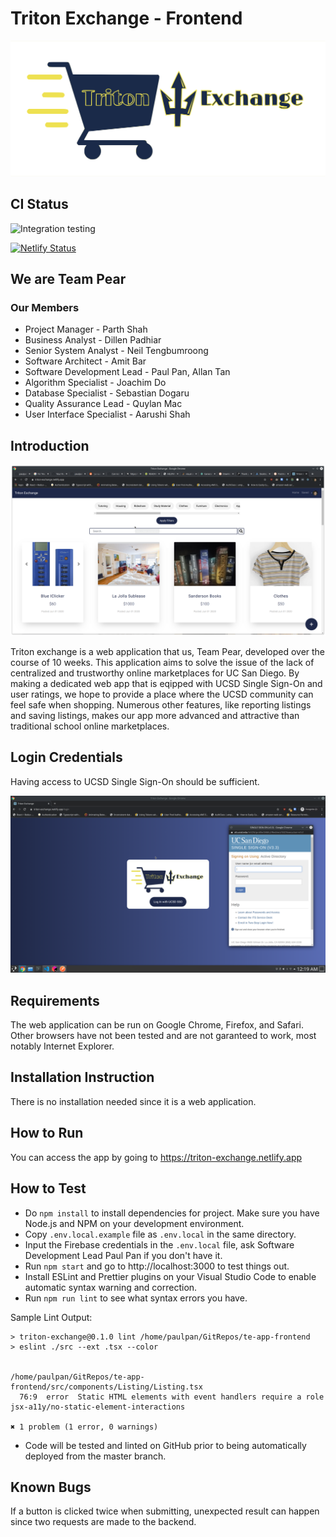 # Triton Exchange - Frontend

![Triton Exchange](./src/assets/img/full-app-logo.svg)

## CI Status

![Integration testing](https://github.com/paulpan05/te-app-frontend/workflows/Integration%20testing/badge.svg)

[![Netlify Status](https://api.netlify.com/api/v1/badges/2120977d-302b-4793-aa02-d4a6994b8011/deploy-status)](https://app.netlify.com/sites/triton-exchange/deploys)

## We are Team Pear

### Our Members

- Project Manager - Parth Shah
- Business Analyst - Dillen Padhiar
- Senior System Analyst - Neil Tengbumroong
- Software Architect - Amit Bar
- Software Development Lead - Paul Pan, Allan Tan
- Algorithm Specialist - Joachim Do
- Database Specialist - Sebastian Dogaru
- Quality Assurance Lead - Quylan Mac
- User Interface Specialist - Aarushi Shah

## Introduction

![Main Site](./mainsite.png)

Triton exchange is a web application that us, Team Pear, developed over the course of 10 weeks. This application aims to solve the issue of the lack of centralized and trustworthy online marketplaces for UC San Diego. By making a dedicated web app that is eqipped with UCSD Single Sign-On and user ratings, we hope to provide a place where the UCSD community can feel safe when shopping. Numerous other features, like reporting listings and saving listings, makes our app more advanced and attractive than traditional school online marketplaces.

## Login Credentials

Having access to UCSD Single Sign-On should be sufficient.

![Login](./login.png)

## Requirements

The web application can be run on Google Chrome, Firefox, and Safari. Other browsers have not been tested and are not garanteed to work, most notably Internet Explorer.

## Installation Instruction

There is no installation needed since it is a web application.

## How to Run

You can access the app by going to https://triton-exchange.netlify.app

## How to Test

- Do ```npm install``` to install dependencies for project. Make sure you have Node.js and NPM on your development environment.
- Copy ```.env.local.example``` file as ```.env.local``` in the same directory.
- Input the Firebase credentials in the ```.env.local``` file, ask Software Development Lead Paul Pan if you don't have it.
- Run ```npm start``` and go to http://localhost:3000 to test things out.
- Install ESLint and Prettier plugins on your Visual Studio Code to enable automatic syntax warning and correction.
- Run ```npm run lint``` to see what syntax errors you have.

Sample Lint Output:

```
> triton-exchange@0.1.0 lint /home/paulpan/GitRepos/te-app-frontend
> eslint ./src --ext .tsx --color


/home/paulpan/GitRepos/te-app-frontend/src/components/Listing/Listing.tsx
  76:9  error  Static HTML elements with event handlers require a role  jsx-a11y/no-static-element-interactions

✖ 1 problem (1 error, 0 warnings)
```

- Code will be tested and linted on GitHub prior to being automatically deployed from the master branch.

## Known Bugs

If a button is clicked twice when submitting, unexpected result can happen since two requests are made to the backend.
